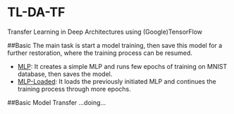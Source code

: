 # TL-DA-TF
Transfer Learning in Deep Architectures using (Google)TensorFlow 

##Basic
The main task is start a model training, then save this model for a further restoration, where the training process can be resumed.
- [MLP](https://github.com/migueldsw/TL-DA-TF/blob/master/MLP.py): It creates a simple MLP and runs few epochs of training on MNIST database, then saves the model.
- [MLP-Loaded](https://github.com/migueldsw/TL-DA-TF/blob/master/MLP-Loaded.py): It loads the previously initiated MLP and continues the training process through more epochs.

##Basic Model Transfer
...doing...
